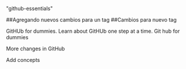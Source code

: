 "github-essentials" 

##Agregando nuevos cambios para un tag
##Cambios para nuevo tag

GitHUb for dummies. Learn about GitHUb one step at a time.
Git hub for dummies

More changes in GitHub

Add concepts

